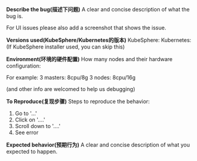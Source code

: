 **Describe the bug(描述下问题)**
A clear and concise description of what the bug is.

For UI issues please also add a screenshot that shows the issue.

**Versions used(KubeSphere/Kubernetes的版本)**
KubeSphere:
Kubernetes: (If KubeSphere installer used, you can skip this)


**Environment(环境的硬件配置)**
How many nodes and their hardware configuration: 

For example:
3 masters:  8cpu/8g
3 nodes: 8cpu/16g

(and other info are welcomed to help us debugging)

**To Reproduce(复现步骤)**
Steps to reproduce the behavior:
1. Go to '...'
2. Click on '....'
3. Scroll down to '....'
4. See error

**Expected behavior(预期行为)**
A clear and concise description of what you expected to happen.
